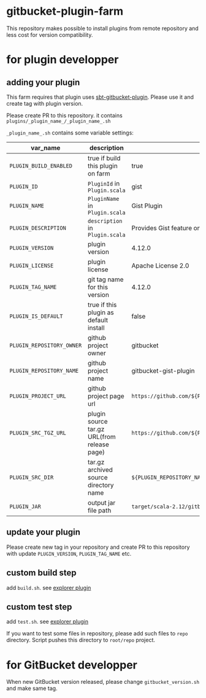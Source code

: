 # gitbucket-plugin-farm

This repository makes possible to install plugins from remote repository and less cost for version compatibility.

# for plugin developper

## adding your plugin

This farm requires that plugin uses [sbt-gitbucket-plugin](https://github.com/gitbucket/sbt-gitbucket-plugin). Please use it and create tag with plugin version.

Please create PR to this repository. it contains `plugins/_plugin_name_/_plugin_name_.sh`

`_plugin_name_.sh` contains some variable settings:

|var_name|description|example|
|-----------|------------|----------|
|`PLUGIN_BUILD_ENABLED`|true if build this plugin on farm|true|
|`PLUGIN_ID`     |`PluginId` in `Plugin.scala`|gist|
|`PLUGIN_NAME`|`PluginName` in `Plugin.scala`|Gist Plugin|
|`PLUGIN_DESCRIPTION`|`description` in `Plugin.scala`|Provides Gist feature on GitBucket.|
|`PLUGIN_VERSION`|plugin version|4.12.0|
|`PLUGIN_LICENSE`|plugin license|Apache License 2.0|
|`PLUGIN_TAG_NAME`|git tag name for this version|4.12.0|
|`PLUGIN_IS_DEFAULT`|true if this plugin as default install|false|
|`PLUGIN_REPOSITORY_OWNER`|github project owner|gitbucket|
|`PLUGIN_REPOSITORY_NAME`|github project name|gitbucket-gist-plugin|
|`PLUGIN_PROJECT_URL`|github project page url|`https://github.com/${PLUGIN_REPOSITORY_OWNER}/${PLUGIN_REPOSITORY_NAME}`|
|`PLUGIN_SRC_TGZ_URL`|plugin source tar.gz URL(from release page)|`https://github.com/${PLUGIN_REPOSITORY_OWNER}/${PLUGIN_REPOSITORY_NAME}/archive/${PLUGIN_TAG_NAME}.tar.gz`|
|`PLUGIN_SRC_DIR`|tar.gz archived source directory name|`${PLUGIN_REPOSITORY_NAME}-${PLUGIN_TAG_NAME}`|
|`PLUGIN_JAR`|output jar file path|`target/scala-2.12/gitbucket-${PLUGIN_ID}-plugin-assembly-${PLUGIN_VERSION}.jar`|

## update your plugin

Please create new tag in your repository and create PR to this repository with update `PLUGIN_VERSION`, `PLUGIN_TAG_NAME` etc.

## custom build step

add `build.sh`. see [explorer plugin](plugins/explorer/)

## custom test step

add `test.sh`. see [explorer plugin](plugins/explorer/)

If you want to test some files in repository, please add such files to `repo` directory. Script pushes this directory to `root/repo` project.

# for GitBucket developper

When new GitBucket version released, please change `gitbucket_version.sh` and make same tag.
